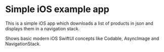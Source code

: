 
# Simple iOS example app

This is a simple iOS app which downloads a list of products in json and displays them in a navigation stack.

Shows basic modern iOS SwiftUI concepts like Codable, AsyncImage and NavigationStack.